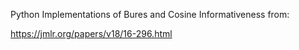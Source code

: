 Python Implementations of Bures and Cosine Informativeness from:

https://jmlr.org/papers/v18/16-296.html
